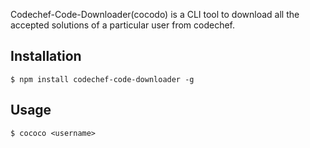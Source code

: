 Codechef-Code-Downloader(cocodo) is a CLI tool to download all the accepted solutions of a particular user from codechef. 

## Installation

```$ npm install codechef-code-downloader -g```

## Usage

```$ cococo <username>```